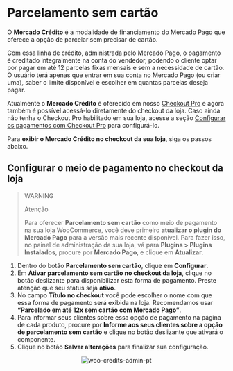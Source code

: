 # Parcelamento sem cartão

O **Mercado Crédito** é a modalidade de financiamento do Mercado Pago que oferece a opção de parcelar sem precisar de cartão.

Com essa linha de crédito, administrada pelo Mercado Pago, o pagamento é creditado integralmente na conta do vendedor, podendo o cliente optar por pagar em até 12 parcelas fixas mensais e sem a necessidade de cartão. O usuário terá apenas que entrar em sua conta no Mercado Pago (ou criar uma), saber o limite disponível e escolher em quantas parcelas deseja pagar.

Atualmente o **Mercado Crédito** é oferecido em nosso [Checkout Pro](/developers/pt/docs/checkout-pro/landing) e agora também é possível acessá-lo diretamente do checkout da loja. Caso ainda não tenha o Checkout Pro habilitado em sua loja, acesse a seção [Configurar os pagamentos com Checkout Pro](/developers/pt/docs/woocommerce/payments-configuration/checkout-pro) para configurá-lo.

Para **exibir o Mercado Crédito no checkout da sua loja**, siga os passos abaixo.

## Configurar o meio de pagamento no checkout da loja

> WARNING
>
> Atenção
>
> Para oferecer **Parcelamento sem cartão** como meio de pagamento na sua loja WooCommerce, você deve primeiro **atualizar o plugin do Mercado Pago** para a versão mais recente disponível. Para fazer isso, no painel de administração da sua loja, vá para **Plugins > Plugins Instalados**, procure por **Mercado Pago**, e clique em **Atualizar**.

1. Dentro do botão **Parcelamento sem cartão**, clique em **Configurar**.
2. Em **Ativar parcelamento sem cartão no checkout da loja**, clique no botão deslizante para disponibilizar esta forma de pagamento. Preste atenção que seu status seja **ativo**.
3. No campo **Título no checkout** você pode escolher o nome com que essa forma de pagamento será exibida na loja. Recomendamos usar **“Parcelado em até 12x sem cartão com Mercado Pago”**.
4. Para informar seus clientes sobre essa opção de pagamento na página de cada produto, procure por **Informe aos seus clientes sobre a opção de parcelamento sem cartão** e clique no botão deslizante que ativará o componente.
5. Clique no botão **Salvar alterações** para finalizar sua configuração.

<center>

![woo-credits-admin-pt](/images/woocomerce/woo-credits-pt.png)

</center>